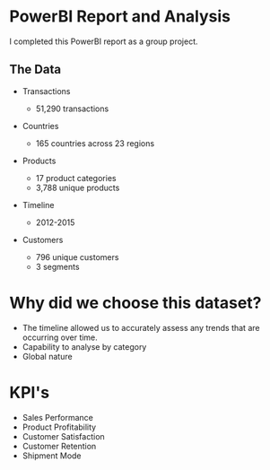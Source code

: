 # **PowerBI Report and Analysis**


I completed this PowerBI report as a group project. 

## The Data
- Transactions
  - 51,290 transactions
 
- Countries
  - 165 countries across 23 regions
 
- Products
   - 17 product categories
   - 3,788 unique products
 
- Timeline
  - 2012-2015
 
- Customers
  - 796 unique customers
  - 3 segments
 

  
# **Why did we choose this dataset?**
 - The timeline allowed us to accurately assess any trends that are occurring over
time.
 - Capability to analyse by category
 - Global nature


# **KPI's**
- Sales Performance
- Product Profitability
- Customer Satisfaction
- Customer Retention
- Shipment Mode




